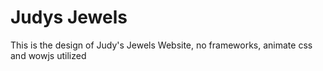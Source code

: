 # Judys Jewels
This is the design of Judy's Jewels Website, no frameworks, animate css and wowjs utilized